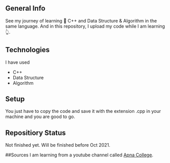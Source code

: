 ## General Info
See my journey of learning :thinking: C++ and Data Structure & Algorithm in the same language.
And in this repository, I upload my code while I am learning :point_up_2:.

## Technologies
I have used
- C++
- Data Structure
- Algorithm

## Setup
You just have to copy the code and save it with the extension .cpp in your machine and you are good to go.

## Repositiory Status
Not finished yet. Will be finished before Oct 2021.

##Sources
I am learning from a youtube channel called [Apna College](https://www.youtube.com/playlist?list=PLfqMhTWNBTe0b2nM6JHVCnAkhQRGiZMSJ).

